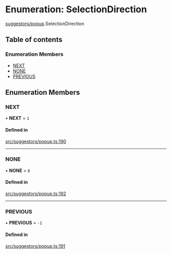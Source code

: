 # Enumeration: SelectionDirection

[suggestors/popup](../wiki/suggestors.popup).SelectionDirection

## Table of contents

### Enumeration Members

- [NEXT](../wiki/suggestors.popup.SelectionDirection#next)
- [NONE](../wiki/suggestors.popup.SelectionDirection#none)
- [PREVIOUS](../wiki/suggestors.popup.SelectionDirection#previous)

## Enumeration Members

### NEXT

• **NEXT** = ``1``

#### Defined in

[src/suggestors/popup.ts:190](https://github.com/MsgtGreer/ToDoMD/blob/2a10aef/src/suggestors/popup.ts#L190)

___

### NONE

• **NONE** = ``0``

#### Defined in

[src/suggestors/popup.ts:192](https://github.com/MsgtGreer/ToDoMD/blob/2a10aef/src/suggestors/popup.ts#L192)

___

### PREVIOUS

• **PREVIOUS** = ``-1``

#### Defined in

[src/suggestors/popup.ts:191](https://github.com/MsgtGreer/ToDoMD/blob/2a10aef/src/suggestors/popup.ts#L191)
